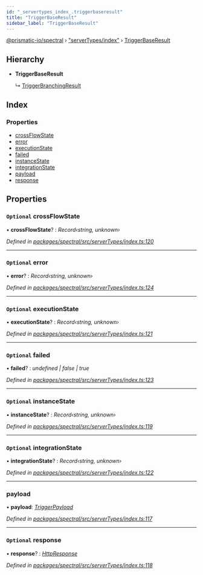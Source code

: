 ```yaml
---
id: "_servertypes_index_.triggerbaseresult"
title: "TriggerBaseResult"
sidebar_label: "TriggerBaseResult"
---
```


[@prismatic-io/spectral](../index.md) › ["serverTypes/index"](../modules/_servertypes_index_.md) › [TriggerBaseResult](_servertypes_index_.triggerbaseresult.md)

## Hierarchy

* **TriggerBaseResult**

  ↳ [TriggerBranchingResult](_servertypes_index_.triggerbranchingresult.md)

## Index

### Properties

* [crossFlowState](_servertypes_index_.triggerbaseresult.md#optional-crossflowstate)
* [error](_servertypes_index_.triggerbaseresult.md#optional-error)
* [executionState](_servertypes_index_.triggerbaseresult.md#optional-executionstate)
* [failed](_servertypes_index_.triggerbaseresult.md#optional-failed)
* [instanceState](_servertypes_index_.triggerbaseresult.md#optional-instancestate)
* [integrationState](_servertypes_index_.triggerbaseresult.md#optional-integrationstate)
* [payload](_servertypes_index_.triggerbaseresult.md#payload)
* [response](_servertypes_index_.triggerbaseresult.md#optional-response)

## Properties

### `Optional` crossFlowState

• **crossFlowState**? : *Record‹string, unknown›*

*Defined in [packages/spectral/src/serverTypes/index.ts:120](https://github.com/prismatic-io/spectral/blob/v8.1.0/packages/spectral/src/serverTypes/index.ts#L120)*

___

### `Optional` error

• **error**? : *Record‹string, unknown›*

*Defined in [packages/spectral/src/serverTypes/index.ts:124](https://github.com/prismatic-io/spectral/blob/v8.1.0/packages/spectral/src/serverTypes/index.ts#L124)*

___

### `Optional` executionState

• **executionState**? : *Record‹string, unknown›*

*Defined in [packages/spectral/src/serverTypes/index.ts:121](https://github.com/prismatic-io/spectral/blob/v8.1.0/packages/spectral/src/serverTypes/index.ts#L121)*

___

### `Optional` failed

• **failed**? : *undefined | false | true*

*Defined in [packages/spectral/src/serverTypes/index.ts:123](https://github.com/prismatic-io/spectral/blob/v8.1.0/packages/spectral/src/serverTypes/index.ts#L123)*

___

### `Optional` instanceState

• **instanceState**? : *Record‹string, unknown›*

*Defined in [packages/spectral/src/serverTypes/index.ts:119](https://github.com/prismatic-io/spectral/blob/v8.1.0/packages/spectral/src/serverTypes/index.ts#L119)*

___

### `Optional` integrationState

• **integrationState**? : *Record‹string, unknown›*

*Defined in [packages/spectral/src/serverTypes/index.ts:122](https://github.com/prismatic-io/spectral/blob/v8.1.0/packages/spectral/src/serverTypes/index.ts#L122)*

___

###  payload

• **payload**: *[TriggerPayload](_servertypes_index_.triggerpayload.md)*

*Defined in [packages/spectral/src/serverTypes/index.ts:117](https://github.com/prismatic-io/spectral/blob/v8.1.0/packages/spectral/src/serverTypes/index.ts#L117)*

___

### `Optional` response

• **response**? : *[HttpResponse](_servertypes_index_.httpresponse.md)*

*Defined in [packages/spectral/src/serverTypes/index.ts:118](https://github.com/prismatic-io/spectral/blob/v8.1.0/packages/spectral/src/serverTypes/index.ts#L118)*

